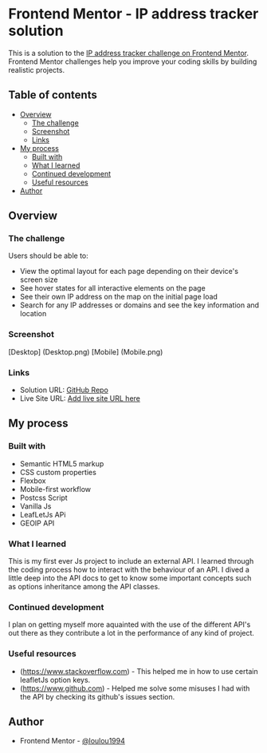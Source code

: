 # Frontend Mentor - IP address tracker solution

This is a solution to the [IP address tracker challenge on Frontend Mentor](https://www.frontendmentor.io/challenges/ip-address-tracker-I8-0yYAH0). Frontend Mentor challenges help you improve your coding skills by building realistic projects. 

## Table of contents

- [Overview](#overview)
  - [The challenge](#the-challenge)
  - [Screenshot](#screenshot)
  - [Links](#links)
- [My process](#my-process)
  - [Built with](#built-with)
  - [What I learned](#what-i-learned)
  - [Continued development](#continued-development)
  - [Useful resources](#useful-resources)
- [Author](#author)

## Overview

### The challenge

Users should be able to:

- View the optimal layout for each page depending on their device's screen size
- See hover states for all interactive elements on the page
- See their own IP address on the map on the initial page load
- Search for any IP addresses or domains and see the key information and location

### Screenshot

  [Desktop] (Desktop.png)
  [Mobile] (Mobile.png)

### Links

- Solution URL: [GitHub Repo](https://github.com/loulou1994/ip-address-tracker-master)
- Live Site URL: [Add live site URL here](https://your-live-site-url.com)

## My process

### Built with

- Semantic HTML5 markup
- CSS custom properties
- Flexbox
- Mobile-first workflow
- Postcss Script
- Vanilla Js
- LeafLetJs APi
- GEOIP API

### What I learned
This is my first ever Js project to include an external API. I learned through the coding process how to interact with the behaviour of an API. I dived a little deep into the API docs to get to know some important concepts such as options inheritance among the API classes.

### Continued development
I plan on getting myself more aquainted with the use of the different API's out there as they contribute a lot in the performance of any kind of project.

### Useful resources

- (https://www.stackoverflow.com) - This helped me in how to use certain leafletJs option keys.
- (https://www.github.com) - Helped me solve some misuses I had with the API by checking its github's issues section.

## Author
- Frontend Mentor - [@loulou1994](https://www.frontendmentor.io/profile/loulou1994)
